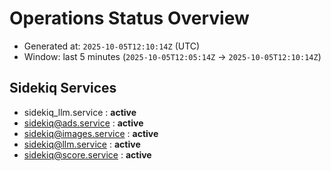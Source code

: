 # Operations Status Overview

- Generated at: `2025-10-05T12:10:14Z` (UTC)
- Window: last 5 minutes (`2025-10-05T12:05:14Z` → `2025-10-05T12:10:14Z`)

## Sidekiq Services
- sidekiq_llm.service : **active**
- sidekiq@ads.service : **active**
- sidekiq@images.service : **active**
- sidekiq@llm.service : **active**
- sidekiq@score.service : **active**

